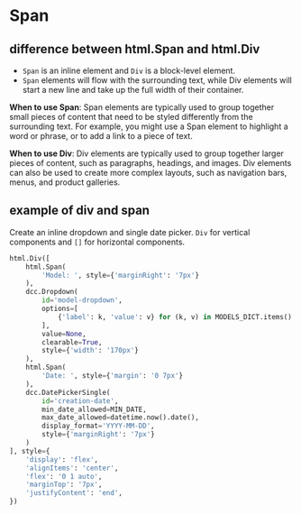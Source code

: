 # Span

## difference between html.Span and html.Div
- `Span` is an inline element and `Div` is a block-level element. 
- `Span` elements will flow with the surrounding text, while Div elements will start a new line and take up the full width of their container.

**When to use Span**: 
Span elements are typically used to group together small pieces of content that need to be styled differently from the surrounding text. 
For example, you might use a Span element to highlight a word or phrase, or to add a link to a piece of text.

**When to use Div**: 
Div elements are typically used to group together larger pieces of content, such as paragraphs, headings, and images. 
Div elements can also be used to create more complex layouts, such as navigation bars, menus, and product galleries.

## example of div and span
Create an inline dropdown and single date picker. `Div` for vertical components and `[]` for horizontal components.
```py
html.Div([
    html.Span(
        'Model: ', style={'marginRight': '7px'}
    ),
    dcc.Dropdown(
        id='model-dropdown',
        options=[
            {'label': k, 'value': v} for (k, v) in MODELS_DICT.items()
        ],
        value=None,
        clearable=True,
        style={'width': '170px'}
    ),
    html.Span(
        'Date: ', style={'margin': '0 7px'}
    ),
    dcc.DatePickerSingle(
        id='creation-date',
        min_date_allowed=MIN_DATE,
        max_date_allowed=datetime.now().date(),
        display_format='YYYY-MM-DD',
        style={'marginRight': '7px'}
    )
], style={
    'display': 'flex',
    'alignItems': 'center',
    'flex': '0 1 auto',
    'marginTop': '7px',
    'justifyContent': 'end',
})
```
